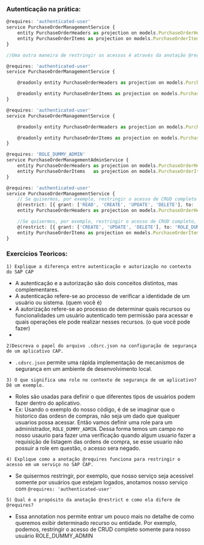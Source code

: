 ### Autenticação na prática:

```ts
@requires: 'authenticated-user'
service PurchaseOrderManagementService {
    entity PurchaseOrderHeaders as projection on models.PurchaseOrderHeaders;
    entity PurchaseOrderItems as projection on models.PurchaseOrderItems;
}
```

```ts
//Uma outra maneira de restringir os acessos é através da anotação @readonly, com ela somos capazes de permitir o acesso de somente leitura, bloqueando todo o restante do CRUD:

@requires: 'authenticated-user'
service PurchaseOrderManagementService {

    @readonly entity PurchaseOrderHeaders as projection on models.PurchaseOrderHeaders;

    @readonly entity PurchaseOrderItems as projection on models.PurchaseOrderItems;
}
```

```ts
@requires: 'authenticated-user'
service PurchaseOrderManagementService {

    @readonly entity PurchaseOrderHeaders as projection on models.PurchaseOrderHeaders;

    @readonly entity PurchaseOrderItems as projection on models.PurchaseOrderItems;
}

@requires: 'ROLE_DUMMY_ADMIN'
service PurchaseOrderManagementAdminService {
    entity PurchaseOrderHeaders as projection on models.PurchaseOrderHeaders;
    entity PurchaseOrderItems   as projection on models.PurchaseOrderItems;
}

```

```ts
@requires: 'authenticated-user'
service PurchaseOrderManagementService {
    // Se quisermos, por exemplo, restringir o acesso de CRUD completo somente para nosso usuário ROLE_DUMMY_ADMIN, podemos fazer o seguinte:
    @(restrict: [{ grant: ['READ', 'CREATE', 'UPDATE', 'DELETE'], to: 'ROLE_DUMMY_ADMIN' }])
    entity PurchaseOrderHeaders as projection on models.PurchaseOrderHeaders;

    //Se quisermos, por exemplo, restringir o acesso de CRUD completo, menos leitura, somente para nosso usuário ROLE_DUMMY_ADMIN, podemos fazer o seguinte:
    @(restrict: [{ grant: ['CREATE', 'UPDATE', 'DELETE'], to: 'ROLE_DUMMY_ADMIN' }])
    entity PurchaseOrderItems as projection on models.PurchaseOrderItems;
}
```

### Exercícios Teoricos:

`1) Explique a diferença entre autenticação e autorização no contexto do SAP CAP`
- A autenticação e a autorização são dois conceitos distintos, mas complementares.
- A autenticação refere-se ao processo de verificar a identidade de um usuário ou sistema. (quem você é)
- A autorização refere-se ao processo de determinar quais recursos ou funcionalidades um usuário autenticado tem permissão para acessar e quais operações ele pode realizar nesses recursos. (o que você pode fazer)
- 

`2)Descreva o papel do arquivo .cdsrc.json na configuração de segurança de um aplicativo CAP.`
- `.cdsrc.json` permite uma rápida implementação de mecanismos de segurança em um ambiente de desenvolvimento local.

`3) O que significa uma role no contexto de segurança de um aplicativo? Dê um exemplo.`
- Roles são usadas para definir o que diferentes tipos de usuários podem fazer dentro do aplicativo. 
- Ex: Usando o exemplo do nosso código, é de se imaginar que o historico das ordesn de compras, não seja um dado que qualquer usuarios possa acessar. Então vamos definir uma role para um administrador, `ROLE_DUMMY_ADMIN`. Dessa forma temos um campo no nosso usaurio para fazer uma verificação quando algum usuario fazer a requisição de listagem das ordens de compra, se esse usuario não possuir a role em questão, o acesso sera negado.

`4) Explique como a anotação @requires funciona para restringir o acesso em um serviço no SAP CAP.`
- Se quisermos restringir, por exemplo, que nosso serviço seja acessível somente por usuários que estejam logados, anotamos nosso serviço com  `@requires: 'authenticated-user'`

`5) Qual é o propósito da anotação @restrict e como ela difere de @requires?`
- Essa annotation nos permite entrar um pouco mais no detalhe de como queremos exibir determinado recurso ou entidade. Por exemplo, podemos, restringir o acesso de CRUD completo somente para nosso usuário ROLE_DUMMY_ADMIN